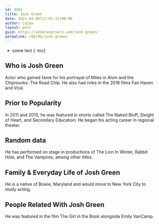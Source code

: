 ```yaml
---
id: 4501
title: Josh Green
date: 2021-04-06T17:01:31+00:00
author: Laima
layout: post
guid: https://ukdataservers.com/josh-green/
permalink: /04/06/josh-green/
---
```


* some text
{: toc}


## Who is Josh Green
                  
                  
                  
Actor who gained fame for his portrayal of Miles in Alvin and the Chipmunks: The Road Chip. He also had roles in the 2016 films Fair Haven and Viral.
                  
              
            
              
            
                
                
                
## Prior to Popularity
                  
                  
                  
In 2011 and 2013, he was featured in shorts called The Naked Bluff, Sleight of Heart, and Secondary Education. He began his acting career in regional theater.
                  
              
            
              
            
                
                
                
## Random data
                  
                  
                  
He has performed on stage in productions of The Lion In Winter, Rabbit Hole, and The Vampires, among other titles.
                  
              
            
              
            
                
                
                
## Family & Everyday Life of Josh Green
                  
                  
                  
He is a native of Bowie, Maryland and would move to New York City to study acting.
                  
              
            
              
            
                
                
                
## People Related With Josh Green
                  
                  
                  
He was featured in the film The Girl in the Book alongside Emily VanCamp.
                  
              
            
              
            
                
              
            
              
              
            
            
              
            
          
          
          